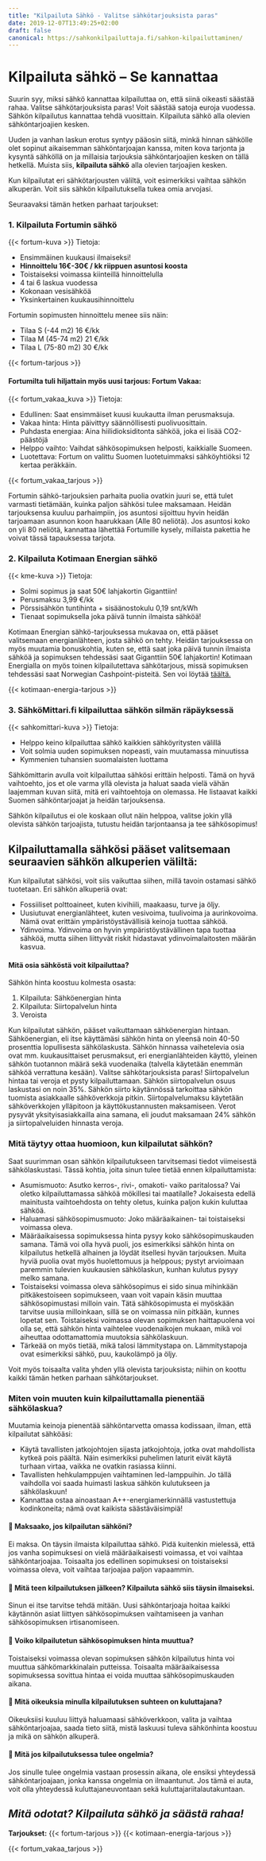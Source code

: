 ```yaml
---
title: "Kilpailuta Sähkö - Valitse sähkötarjouksista paras"
date: 2019-12-07T13:49:25+02:00
draft: false
canonical: https://sahkonkilpailuttaja.fi/sahkon-kilpailuttaminen/
---
```



# Kilpailuta sähkö – Se kannattaa 

Suurin syy, miksi sähkö kannattaa kilpailuttaa on, että siinä oikeasti säästää rahaa. Valitse sähkötarjouksista paras! Voit säästää satoja euroja vuodessa. Sähkön kilpailutus kannattaa tehdä vuosittain. Kilpailuta sähkö alla olevien sähköntarjoajien kesken.

Uuden ja vanhan laskun erotus syntyy pääosin siitä, minkä hinnan sähkölle olet sopinut aikaisemman sähköntarjoajan kanssa, miten kova tarjonta ja kysyntä sähköllä on ja millaisia tarjouksia sähköntarjoajien kesken on tällä hetkellä.
Muista siis, <b>kilpailuta sähkö</b> alla olevien tarjoajien kesken.

Kun kilpailutat eri sähkötarjousten väliltä, voit esimerkiksi vaihtaa sähkön alkuperän. Voit siis sähkön kilpailutuksella tukea omia arvojasi.

Seuraavaksi tämän hetken parhaat tarjoukset:

### 1. Kilpailuta Fortumin sähkö
{{< fortum-kuva >}}
Tietoja:

<ul>
<li>Ensimmäinen kuukausi ilmaiseksi!</li>
<li><b>Hinnoittelu 16€-30€ / kk riippuen asuntosi koosta</b></li>
<li>Toistaiseksi voimassa kiinteillä hinnoittelulla</li>
<li>4 tai 6 laskua vuodessa</li>
<li>Kokonaan vesisähköä</li>
<li>Yksinkertainen kuukausihinnoittelu</li>
</ul>


Fortumin sopimusten hinnoittelu menee siis näin:
<ul>
<li>Tilaa S (-44 m2) 16 €/kk</li>
<li>Tilaa M (45-74 m2) 21 €/kk</li>
<li>Tilaa L (75-80 m2) 30 €/kk</li>
</ul>

{{< fortum-tarjous >}}

#### Fortumilta tuli hiljattain myös uusi tarjous: Fortum Vakaa: 
{{< fortum_vakaa_kuva >}}
Tietoja:


<ul>
<li>Edullinen: Saat ensimmäiset kuusi kuukautta ilman perusmaksuja.</li>
<li>Vakaa hinta: Hinta päivittyy säännöllisesti puolivuosittain.</li>
<li>Puhdasta energiaa: Aina hiilidioksiditonta sähköä, joka ei lisää CO2-päästöjä</li>
<li>Helppo vaihto: Vaihdat sähkösopimuksen helposti, kaikkialle Suomeen.</li>
<li>Luotettava: Fortum on valittu Suomen luotetuimmaksi sähköyhtiöksi 12 kertaa peräkkäin.</li>
</ul>

{{< fortum_vakaa_tarjous >}}

Fortumin sähkö-tarjouksien parhaita puolia ovatkin juuri se, että tulet varmasti tietämään, kuinka paljon sähkösi tulee maksamaan. Heidän tarjouksensa kuuluu parhaimpiin, jos asuntosi sijoittuu hyvin heidän tarjoamaan asunnon koon haarukkaan (Alle 80 neliötä). Jos asuntosi koko on yli 80 neliötä, kannattaa lähettää Fortumille kysely, millaista pakettia he voivat tässä tapauksessa tarjota.

### 2. Kilpailuta Kotimaan Energian sähkö

{{< kme-kuva >}}
Tietoja:
<ul>
<li>Solmi sopimus ja saat 50€ lahjakortin Giganttiin!</li>
<li>Perusmaksu 3,99 €/kk</li>
<li>Pörssisähkön tuntihinta + sisäänostokulu 0,19 snt/kWh</li>
<li>Tienaat sopimuksella joka päivä tunnin ilmaista sähköä!</li>
</ul>
Kotimaan Energian sähkö-tarjouksessa mukavaa on, että pääset valitsemaan energianlähteen, josta sähkö on tehty. Heidän tarjouksessa on myös muutamia bonuskohtia, kuten se, että saat joka päivä tunnin ilmaista sähköä ja sopimuksen tehdessäsi saat Giganttiin 50€ lahjakortin! Kotimaan Energialla on myös toinen kilpailutettava sähkötarjous, missä sopimuksen tehdessäsi saat Norwegian Cashpoint-pisteitä. Sen voi löytää <a href="http://http://bit.ly/fortum1" rel="nofollow">täältä.</a>

{{< kotimaan-energia-tarjous >}}

<h3>3. SähköMittari.fi kilpailuttaa sähkön silmän räpäyksessä</h3>
{{< sahkomittari-kuva >}}
Tietoja:
<ul>
<li>Helppo keino kilpailuttaa sähkö kaikkien sähköyritysten välillä
</li>
<li>Voit solmia uuden sopimuksen nopeasti, vain muutamassa minuutissa</li>
<li>Kymmenien tuhansien suomalaisten luottama</li>
</ul>
Sähkömittarin avulla voit kilpailuttaa sähkösi erittäin helposti. Tämä on hyvä vaihtoehto, jos et ole varma yllä olevista ja haluat saada vielä vähän laajemman kuvan siitä, mitä eri vaihtoehtoja on olemassa. He listaavat kaikki Suomen sähköntarjoajat ja heidän tarjouksensa.



Sähkön kilpailutus ei ole koskaan ollut näin helppoa, valitse jokin yllä olevista sähkön tarjoajista, tutustu heidän tarjontaansa ja tee sähkösopimus!

<h2>Kilpailuttamalla sähkösi pääset valitsemaan seuraavien sähkön alkuperien väliltä:</h2>

Kun kilpailutat sähkösi, voit siis vaikuttaa siihen, millä tavoin ostamasi sähkö tuotetaan. Eri sähkön alkuperiä ovat:

<ul>
<li>Fossiiliset polttoaineet, kuten kivihiili, maakaasu, turve ja öljy. </li>
<li>Uusiutuvat energianlähteet, kuten vesivoima, tuulivoima ja aurinkovoima. Nämä ovat erittäin ympäristöystävällisiä keinoja tuottaa sähköä.</li>
<li>Ydinvoima. Ydinvoima on hyvin ympäristöystävällinen tapa tuottaa sähköä, mutta siihen liittyvät riskit hidastavat ydinvoimalaitosten määrän kasvua.</li>
</ul>

#### Mitä osia sähköstä voit kilpailuttaa?
Sähkön hinta koostuu kolmesta osasta:

<ol>
<li>Kilpailuta: Sähköenergian hinta</li>
<li>Kilpailuta: Siirtopalvelun hinta</li>
<li>Veroista</li>
</ol>

Kun kilpailutat sähkön, pääset vaikuttamaan sähköenergian hintaan. Sähköenergian, eli itse käyttämäsi sähkön hinta on yleensä noin 40-50 prosenttia lopullisesta sähkölaskusta.
Sähkön hinnassa vaihetelevia osia ovat mm. kuukausittaiset perusmaksut, eri energianlähteiden käyttö, yleinen sähkön tuotannon määrä sekä vuodenaika (talvella käytetään enemmän sähköä verrattuna kesään).
Valitse sähkötarjouksista paras!
Siirtopalvelun hintaa tai veroja et pysty kilpailuttamaan. Sähkön siirtopalvelun osuus laskustasi on noin 35%. Sähkön siirto käytännössä tarkoittaa sähkön tuomista asiakkaalle sähköverkkoja pitkin. Siirtopalvelumaksu käytetään sähköverkkojen ylläpitoon ja käyttökustannusten maksamiseen.
Verot pysyvät yksityisasiakkailla aina samana, eli joudut maksamaan 24% sähkön ja siirtopalveluiden hinnasta veroja.

### Mitä täytyy ottaa huomioon, kun kilpailutat sähkön?

Saat suurimman osan sähkön kilpailutukseen tarvitsemasi tiedot viimeisestä sähkölaskustasi.
Tässä kohtia, joita sinun tulee tietää ennen kilpailuttamista:

- Asumismuoto: Asutko kerros-, rivi-, omakoti- vaiko paritalossa? Vai oletko kilpailuttamassa sähköä mökillesi tai maatilalle? Jokaisesta edellä mainitusta vaihtoehdosta on tehty oletus, kuinka paljon kukin kuluttaa sähköä.
- Haluamasi sähkösopimusmuoto: Joko määräaikainen- tai toistaiseksi voimassa oleva.
- Määräaikaisessa sopimuksessa hinta pysyy koko sähkösopimuskauden samana. Tämä voi olla hyvä puoli, jos esimerkiksi sähkön hinta on kilpailutus hetkellä alhainen ja löydät itsellesi hyvän tarjouksen. Muita hyviä puolia ovat myös huolettomuus ja helppous; pystyt arvioimaan paremmin tulevien kuukausien sähkölaskun, kunhan kulutus pysyy melko samana.
- Toistaiseksi voimassa oleva sähkösopimus ei sido sinua mihinkään pitkäkestoiseen sopimukseen, vaan voit vapain käsin muuttaa sähkösopimustasi milloin vain. Tätä sähkösopimusta ei myöskään tarvitse uusia milloinkaan, sillä se on voimassa niin pitkään, kunnes lopetat sen. Toistaiseksi voimassa olevan sopimuksen haittapuolena voi olla se, että sähkön hinta vaihtelee vuodenaikojen mukaan, mikä voi aiheuttaa odottamattomia muutoksia sähkölaskuun.
- Tärkeää on myös tietää, mikä talosi lämmitystapa on. Lämmitystapoja ovat esimerkiksi sähkö, puu, kaukolämpö ja öljy.

Voit myös toisaalta valita yhden yllä olevista tarjouksista; niihin on koottu kaikki tämän hetken parhaan sähkötarjoukset.

### Miten voin muuten kuin kilpailuttamalla pienentää sähkölaskua?

Muutamia keinoja pienentää sähköntarvetta omassa kodissaan, ilman, että kilpailutat sähköäsi:

- Käytä tavallisten jatkojohtojen sijasta jatkojohtoja, jotka ovat mahdollista kytkeä pois päältä. Näin esimerkiksi puhelimen laturit eivät käytä turhaan virtaa, vaikka ne ovatkin rasiassa kiinni.
- Tavallisten hehkulamppujen vaihtaminen led-lamppuihin. Jo tällä vaihdolla voi saada huimasti laskua sähkön kulutukseen ja sähkölaskuun!
- Kannattaa ostaa ainoastaan A++-energiamerkinnällä vastustettuja kodinkoneita; nämä ovat kaikista säästäväisimpiä!

<h4> 🔌 Maksaako, jos kilpailutan sähköni?</h4>
Ei maksa. On täysin ilmaista kilpailuttaa sähkö. Pidä kuitenkin mielessä, että jos vanha sopimuksesi on vielä määräaikaisesti voimassa, et voi vaihtaa sähköntarjoajaa. Toisaalta jos edellinen sopimuksesi on toistaiseksi voimassa oleva, voit vaihtaa tarjoajaa paljon vapaammin.

<h4> 🔌 Mitä teen kilpailutuksen jälkeen? Kilpailuta sähkö siis täysin ilmaiseksi.</h4>
Sinun ei itse tarvitse tehdä mitään. Uusi sähköntarjoaja hoitaa kaikki käytännön asiat liittyen sähkösopimuksen vaihtamiseen ja vanhan sähkösopimuksen irtisanomiseen.

<h4> 🔌 Voiko kilpailutetun sähkösopimuksen hinta muuttua?</h4>
Toistaiseksi voimassa olevan sopimuksen sähkön kilpailutus hinta voi muuttua sähkömarkkinalain putteissa. Toisaalta määräaikaisessa sopimuksessa sovittua hintaa ei voida muuttaa sähkösopimuskauden aikana.

<h4> 🔌 Mitä oikeuksia minulla kilpailutuksen suhteen on kuluttajana?</h4>
Oikeuksiisi kuuluu liittyä haluamaasi sähköverkkoon, valita ja vaihtaa sähköntarjoajaa, saada tieto siitä, mistä laskuusi tuleva sähkönhinta koostuu ja mikä on sähkön alkuperä.

<h4> 🔌 Mitä jos kilpailutuksessa tulee ongelmia?</h4>
Jos sinulle tulee ongelmia vastaan prosessin aikana, ole ensiksi yhteydessä sähköntarjoajaan, jonka kanssa ongelmia on ilmaantunut. Jos tämä ei auta, voit olla yhteydessä kuluttajaneuvontaan sekä kuluttajariitalautakuntaan.

<h2><dfn>Mitä odotat? Kilpailuta sähkö ja säästä rahaa!</dfn></h2>

<strong>Tarjoukset:</strong>
{{< fortum-tarjous >}}
{{< kotimaan-energia-tarjous >}}

{{< fortum_vakaa_tarjous >}}

<script type="application/ld+json">
{
  "@context": "https://schema.org",
  "@type": "FAQPage",
  "mainEntity": [{
    "@type": "Question",
    "name": "&#128268 Maksaako, jos kilpailutan sähköni?",
    "acceptedAnswer": {
      "@type": "Answer",
      "text": "Ei maksa. On täysin ilmaista kilpailuttaa sähkö. Pidä kuitenkin mielessä, että jos vanha sopimuksesi on vielä määräaikaisesti voimassa, et voi vaihtaa sähköntarjoajaa. Toisaalta jos edellinen sopimuksesi on toistaiseksi voimassa oleva, voit vaihtaa tarjoajaa paljon vapaammin."
    }
  },{
    "@type": "Question",
    "name": "&#128268 Mitä teen kilpailutuksen jälkeen? Kilpailuta sähkö siis täysin ilmaiseksi.",
    "acceptedAnswer": {
      "@type": "Answer",
      "text": "Sinun ei itse tarvitse tehdä mitään. Uusi sähköntarjoaja hoitaa kaikki käytännön asiat liittyen sähkösopimuksen vaihtamiseen ja vanhan sähkösopimuksen irtisanomiseen."
    }
  },{
    "@type": "Question",
    "name": "&#128268 Voiko kilpailutetun sähkösopimuksen hinta muuttua?",
    "acceptedAnswer": {
      "@type": "Answer",
      "text": "Toistaiseksi voimassa olevan sopimuksen sähkön kilpailutus hinta voi muuttua sähkömarkkinalain putteissa. Toisaalta määräaikaisessa sopimuksessa sovittua hintaa ei voida muuttaa sähkösopimuskauden aikana."
    }
  },{
    "@type": "Question",
    "name": "&#128268 Mitä oikeuksia minulla kilpailutuksen suhteen on kuluttajana?",
    "acceptedAnswer": {
      "@type": "Answer",
      "text": "Oikeuksiisi kuuluu liittyä haluamaasi sähköverkkoon, valita ja vaihtaa sähköntarjoajaa, saada tieto siitä, mistä laskuusi tuleva sähkönhinta koostuu ja mikä on sähkön alkuperä."
    }
  },{
    "@type": "Question",
    "name": "&#128268 Mitä jos kilpailutuksessa tulee ongelmia?",
    "acceptedAnswer": {
      "@type": "Answer",
      "text": "Jos sinulle tulee ongelmia vastaan prosessin aikana, ole ensiksi yhteydessä sähköntarjoajaan, jonka kanssa ongelmia on ilmaantunut. Jos tämä ei auta, voit olla yhteydessä kuluttajaneuvontaan sekä kuluttajariitalautakuntaan."
    }
  }]
}
</script>

